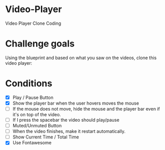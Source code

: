 # Video-Player
Video Player Clone Coding

# Challenge goals

Using the blueprint and based on what you saw on the videos, clone this video player:

# Conditions 

- [x] Play / Pause Button
- [x] Show the player bar when the user hovers moves the mouse
- [ ] If the mouse does not move, hide the mouse and the player bar even if it's on top of the video.
- [ ] If I press the spacebar the video should play/pause
- [ ] Muted/Unmuted Button
- [ ] When the video finishes, make it restart automatically.
- [ ] Show Current Time / Total Time
- [x] Use Fontawesome